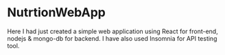 # NutrtionWebApp
Here I had just created a simple web application using React for front-end, nodejs &amp; mongo-db for backend. I have also used Insomnia for API testing tool.

